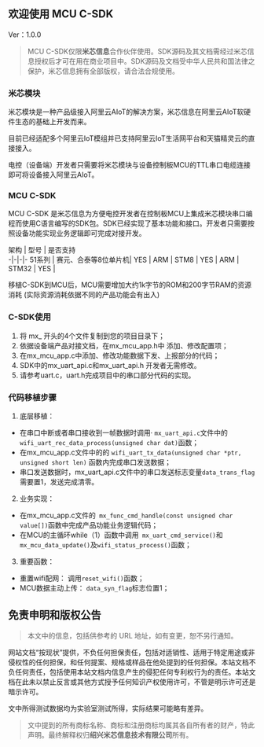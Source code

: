 ## 欢迎使用 MCU C-SDK

Ver：1.0.0

> MCU C-SDK仅限**米芯信息**合作伙伴使用。SDK源码及其文档需经过米芯信息授权后才可在用在商业项目中。SDK源码及文档受中华人民共和国法律之保护，米芯信息拥有全部版权，请合法合规使用。

### 米芯模块

米芯模块是一种产品级接入阿里云AIoT的解决方案，米芯信息在阿里云AIoT软硬件生态的基础上开发而来。

目前已经适配多个阿里云IoT模组并已支持阿里云IoT生活网平台和天猫精灵云的直接接入。

电控（设备端）开发者只需要将米芯模块与设备控制板MCU的TTL串口电缆连接即可将设备接入阿里云AIoT。


### MCU C-SDK 

MCU C-SDK 是米芯信息为方便电控开发者在控制板MCU上集成米芯模块串口编程而使用C语言编写的SDK包。SDK已经实现了基本功能和接口。开发者只需要按照设备功能实现业务逻辑即可完成对接开发。


架构 | 型号 |  是否支持  
-|-|-|-
51系列 | 赛元、合泰等8位单片机| YES |
ARM | STM8 | YES |
ARM | STM32 | YES |


移植C-SDK到MCU后，MCU需要增加大约1k字节的ROM和200字节RAM的资源消耗 (实际资源消耗依据不同的产品功能会有出入)

### C-SDK使用
1. 将 mx_ 开头的4个文件复制到您的项目目录下；
2. 依据设备端产品对接文档，在mx_mcu_app.h中 添加、修改配置项；
3. 在mx_mcu_app.c中添加、修改功能数据下发、上报部分的代码；
4. SDK中的mx_uart_api.c和mx_uart_api.h 开发者无需修改。
5. 请参考uart.c，uart.h完成项目中的串口部分代码的实现。 


### 代码移植步骤

1. 底层移植：
  - 在串口中断或者串口接收到一帧数据时调用·     ```mx_uart_api.c```文件中的```wifi_uart_rec_data_process(unsigned char dat)```函数；
  - 在mx_mcu_app.c文件中的的 ```wifi_uart_tx_data(unsigned char *ptr, unsigned short len)``` 函数内完成串口发送数据；
  - 串口发送数据时，mx_uart_api.c文件中的串口发送标志变量```data_trans_flag```需要置1，发送完成清零。

2. 业务实现：
  - 在mx_mcu_app.c文件的``` mx_func_cmd_handle(const unsigned char value[])```函数中完成产品功能业务逻辑代码；
  - 在MCU的主循环while（1）函数中调用``` mx_uart_cmd_service()```和```mx_mcu_data_update()```及```wifi_status_process()```函数；

3. 重要函数：
  - 重置wifi配网：
  调用```reset_wifi()```函数；
  - MCU数据主动上传：
  ```data_syn_flag```标志位置1；


  
## 免责申明和版权公告 

> 本文中的信息，包括供参考的 URL 地址，如有变更，恕不另行通知。

网站文档“按现状”提供，不负任何担保责任，包括对适销性、适用于特定用途或非侵权性的任何担保，和任何提案、规格或样品在他处提到的任何担保。本站文档不负任何责任，包括使用本站文档内信息产生的侵犯任何专利权行为的责任。本站文档在此未以禁止反言或其他方式授予任何知识产权使⽤许可，不管是明示许可还是暗示许可。 

文中所得测试数据均为实验室测试所得，实际结果可能略有差异。 

> 文中提到的所有商标名称、商标和注册商标均属其各自所有者的财产，特此声明。最终解释权归**绍兴米芯信息技术有限公司**所有。